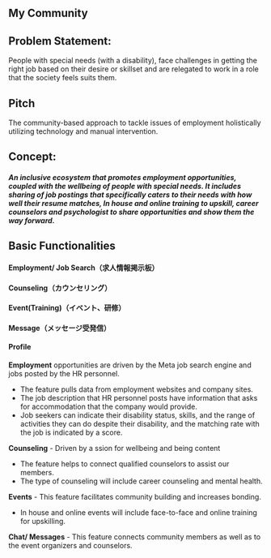    ## My Community



## Problem Statement: 
People with special needs (with a disability), face challenges in getting the right job based on their desire or skillset and are relegated to work in a role that the society feels suits them.  

## Pitch 
The community-based approach to tackle issues of employment holistically utilizing technology and manual intervention. 

## Concept: 
##### An inclusive ecosystem that promotes employment opportunities, coupled with the wellbeing of people with special needs. It includes sharing of job postings that specifically caters to their needs with how well their resume matches, In house and online training to upskill, career counselors and psychologist to share opportunities and show them the way forward.

## Basic Functionalities  


#### Employment/ Job Search（求人情報掲示板）
#### Counseling（カウンセリング）
#### Event(Training)（イベント、研修）
#### Message（メッセージ受発信）
#### Profile 


 **Employment**  opportunities are driven by the Meta job search engine and jobs posted by the HR personnel. 

  - The feature pulls data from employment websites and company sites. 
  - The job description that HR personnel posts have information that asks for accommodation that the company would provide.
  - Job seekers can indicate their disability status, skills, and the range of activities they can do despite their disability, and the matching rate with the job is indicated     by a score.


**Counseling** - Driven by a ssion for wellbeing and being content 
  - The feature helps to connect qualified counselors to assist our members.
  - The type of counseling will include career counseling and mental health.

**Events** - This feature facilitates community building and increases bonding.
   - In house and online events will include face-to-face and online training for upskilling. 
   
**Chat/ Messages** - This feature connects community members as well as to the event organizers and counselors. 






